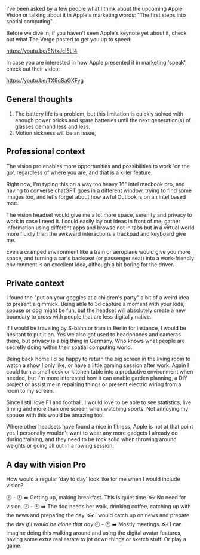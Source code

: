 I've been asked by a few people what I think about the upcoming Apple Vision or talking about it in Apple's marketing words: "The first steps into spatial computing".

Before we dive in, if you haven't seen Apple's keynote yet about it, check out what The Verge posted to get you up to speed:

https://youtu.be/ENtxJcI5Ll4

In case you are interested in how Apple presented it in marketing 'speak', check out their video:

https://youtu.be/TX9qSaGXFyg

## General thoughts
1. The battery life is a problem, but this limitation is quickly solved with enough power bricks and spare batteries until the next generation(s) of glasses demand less and less.
2. Motion sickness will be an issue, 
## Professional context

The vision pro enables more opportunities and possibilities to work 'on the go', regardless of where you are, and that is a killer feature.

Right now, I'm typing this on a way too heavy 16" intel macbook pro, and having to converse chatGPT goes in a different window, trying to find some images too, and let's forget about how awful Outlook is on an intel based mac.

The vision headset would give me a lot more space, serenity and privacy to work in case I need it. I could easily lay out ideas in front of me, gather information using different apps and browse not in tabs but in a virtual world more fluidly than the awkward interactions a trackpad and keyboard give me.

Even a cramped environment like a train or aeroplane would give you more space, and turning a car's backseat (or passenger seat) into a work-friendly environment is an excellent idea, although a bit boring for the driver.

## Private context
I found the "put on your goggles at a children's party" a bit of a weird idea to present a gimmick. Being able to 3d capture a moment with your kids, spouse or dog might be fun, but the headset will absolutely create a new boundary to cross with people that are less digitally native.

If I would be traveling by S-bahn or tram in Berlin for instance, I would be hesitant to put it on. Yes we also got used to headphones and cameras there, but privacy is a big thing in Germany. Who knows what people are secretly doing within their spatial computing world.

Being back home I'd be happy to return the big screen in the living room to watch a show I only like, or have a little gaming session after work. Again I could turn a small desk or kitchen table into a productive environment when needed, but I'm more interested how it can enable garden planning, a DIY project or assist me in repairing things or present electric wiring from a room to my screen.

Since I still love F1 and football, I would love to be able to see statistics, live timing and more than one screen when watching sports. Not annoying my spouse with this would be amazing too! 

Where other headsets have found a nice in fitness, Apple is not at that point yet. I personally wouldn't want to wear any more gadgets I already do during training, and they need to be rock solid when throwing around weights or going all out in a rowing session.

## A day with vision Pro
How would a regular 'day to day' look like for me when I would include vision?

🕖  - 🕗 ➡️  Getting up, making breakfast. This is quiet time. 👓 No need for vision.
🕗  - 🕘 ➡️  The dog needs her walk, drinking coffee, catching up with the news and preparing the day. 👓 I would catch up on news and prepare the day _if I would be alone that day_ 
🕘  - 🕛 ➡️ Mostly meetings. 👓 I can imagine doing this walking around and using the digital avatar features, having some extra real estate to jot down things or sketch stuff. Or play a game.
